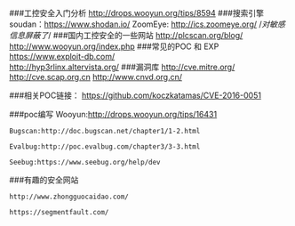 ###工控安全入门分析
	http://drops.wooyun.org/tips/8594
###搜索引擎
	soudan：https://www.shodan.io/ 
	ZoomEye:  http://ics.zoomeye.org/ /*对敏感信息屏蔽了*/
###国内工控安全的一些网站
	http://plcscan.org/blog/     
	http://www.wooyun.org/index.php
###常见的POC 和 EXP
	https://www.exploit-db.com/  
	http://hyp3rlinx.altervista.org/
###漏洞库
	http://cve.mitre.org/
	http://cve.scap.org.cn
	http://www.cnvd.org.cn/


###相关POC链接：
	https://github.com/koczkatamas/CVE-2016-0051

###poc编写
	Wooyun:http://drops.wooyun.org/tips/16431
	
  	Bugscan:http://doc.bugscan.net/chapter1/1-2.html 
  	
  	Evalbug:http://poc.evalbug.com/chapter3/3-3.html
  	
  	Seebug:https://www.seebug.org/help/dev


###有趣的安全网站

	http://www.zhongguocaidao.com/
	
  	https://segmentfault.com/

